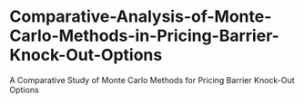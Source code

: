 # Comparative-Analysis-of-Monte-Carlo-Methods-in-Pricing-Barrier-Knock-Out-Options
A Comparative Study of Monte Carlo Methods for Pricing Barrier Knock-Out Options
